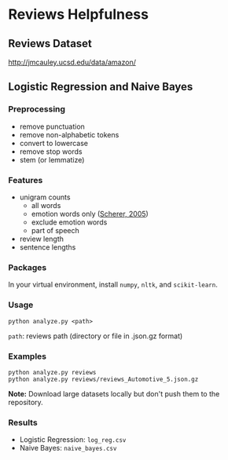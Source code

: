 # Reviews Helpfulness

## Reviews Dataset

http://jmcauley.ucsd.edu/data/amazon/

## Logistic Regression and Naive Bayes

### Preprocessing

- remove punctuation
- remove non-alphabetic tokens
- convert to lowercase
- remove stop words
- stem (or lemmatize)

### Features

- unigram counts
    - all words
    - emotion words only ([Scherer, 2005](https://pdfs.semanticscholar.org/b8e6/98e8a7d968f3dba9040e2f5fafe7e5a2b095.pdf))
    - exclude emotion words
    - part of speech
- review length
- sentence lengths

### Packages

In your virtual environment, install `numpy`, `nltk`, and `scikit-learn`.

### Usage

```
python analyze.py <path>
```

`path`: reviews path (directory or file in .json.gz format)

### Examples

```
python analyze.py reviews
python analyze.py reviews/reviews_Automotive_5.json.gz
```

**Note:** Download large datasets locally but don't push them to the repository.

### Results

- Logistic Regression: `log_reg.csv`
- Naive Bayes: `naive_bayes.csv`
